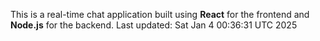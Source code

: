 This is a real-time chat application built using **React** for the frontend and **Node.js** for the backend.
Last updated: Sat Jan  4 00:36:31 UTC 2025
